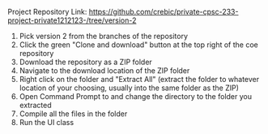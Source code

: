 Project Repository Link:
https://github.com/crebic/private-cpsc-233-project-private1212123-/tree/version-2


1. Pick version 2 from the branches of the repository
2. Click the green "Clone and download" button at the top right of the coe repository
3. Download the repository as a ZIP folder
4. Navigate to the download location of the ZIP folder
5. Right click on the folder and "Extract All" (extract the folder to whatever location of your choosing, usually into the same folder as the ZIP)
6. Open Command Prompt to and change the directory to the folder you extracted
7. Compile all the files in the folder
8. Run the UI class

